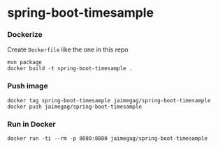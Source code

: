 # spring-boot-timesample

### Dockerize
Create `Dockerfile` like the one in this repo

    mvn package
    docker build -t spring-boot-timesample .

### Push image
    docker tag spring-boot-timesample jaimegag/spring-boot-timesample
    docker push jaimegag/spring-boot-timesample

### Run in Docker
    docker run -ti --rm -p 8080:8080 jaimegag/spring-boot-timesample
